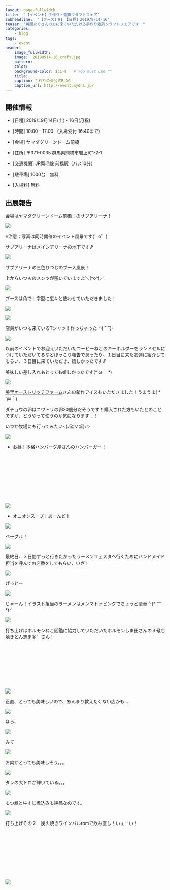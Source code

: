 ```yaml
---
layout: page-fullwidth
title:  "【イベント】手作り・雑貨クラフトフェア"
subheadline:  "【ブース】91 【日程】2019/9/14-16"
teaser: "毎回たくさんの方に来ていただける手作り雑貨クラフトフェアです！​"
categories:
    - blog
tags:
    - event
header:
    image_fullwidth:
    image:  20190914-16_craft.jpg
    pattern:
    color:
    background-color: $ci-9   # You must use ""
    title:
    caption: 手作りの会公式BLOG
    caption_url: http://event.mydns.jp/
---
```


## 開催情報

* [日程] 2019年9月14日(土) - 16日(月祝)

* [時間] 10:00 - 17:00 （入場受付 16:40まで）

* [会場] ヤマダグリーンドーム前橋

* [住所] 〒371-0035 群馬県前橋市岩上町1-2-1

* [交通機関] JR両毛線 前橋駅（バス10分）

* [駐車場] 1000台　無料

* [入場料] 無料

## 出展報告

会場はヤマダグリーンドーム前橋！のサブアリーナ！

![](https://lh3.googleusercontent.com/pw/ACtC-3dYC_ol7TRKgLKaI8XgPGIws6FpEiy9tzCrtuC9ickdnGhwLFiKRPg--Ko-0crnJhgus4TXw1lVDHdDqRvNqMjhC5iSUaGuIfA-0UCxLz6s58goWDBwsZQ1-ZOhsa2bizjemlz8V1Q81dTdYJ0iBAu6=w589-h441-no?authuser=2)

※注意：写真は同時開催のイベント風景です(゜o゜)

サブアリーナはメインアリーナの地下です♪

![](https://lh3.googleusercontent.com/pw/ACtC-3eZcxEvCMFhFSfCcTUTUenTsXK5a8QDu3Ja193db-OQfnQjpvsENooeoDfwkv35m66YUiuRRBJDjDDiKUSaHNHghRFW5ITXqExi-VRihQElosZVSHF2VHohaa09kzlPB_Dx8jBJTYPgWmTlqLY_JP5_=w589-h520-no?authuser=2)

サブアリーナの三色ひつじのブース風景！

上からいつものメンツが覗いていますよ＼(^o^)／

![](https://lh3.googleusercontent.com/pw/ACtC-3d4B_qzG_rtUOxNNlnnV8Mz3nGPpEzIAnzJr0MQE1sPxz4b9HhVIl_I7RZvURAHfs339a9jVxovOBEKC8Ngf6gIhLSQxUjSRnGHNhGC1XxwXpDSwue6EGH-jWMSKoSrWus7F03z0WuCGlzji4TaZ3R_=w587-h438-no?authuser=2)

ブースは角でＬ字型に広々と使わせていただきました！

![](https://lh3.googleusercontent.com/pw/ACtC-3c8BRLOLW5yZxRB_PPeqh_Inx5J0avxOLqcWmGFmcxdW3eB6dy8TU4RuHXlNJTGeES8UxmWQLV8TRsXKEG3IxAx7ffVpeQD71AOc_cKwEAAqWP1V85WtY4Lo8Q4MCRLOnZGcSdG34c9vXzSqbL66efa=w588-h440-no?authuser=2)

![](https://lh3.googleusercontent.com/pw/ACtC-3fbeFvyuxR8UPVXS6MX2VQyarxqmd31bvUdUlckI-KTh0bP_BGU2zMWztYvAV5RqueovzSev8LrPFyXAlkhOgNAvGrw20A47VVrptrhTUmJ9a5wBjrWiemuHnln4k1EcmViQV_lLoeqFfUvjedewazg=w594-h442-no?authuser=2)

店員がいつも来ているTシャツ！作っちゃった╰(*´︶`*)╯

![](https://lh3.googleusercontent.com/pw/ACtC-3cB9AIg9jJBTzCsigUZ1VmHaJ7iGqKYMFXLpt4Q41ZkKfpRnx7Z76KP0wSqADNvY-l3hOS7Qmb_gZFUSlML-mu5E5b4m6foiC3xpof3JMtstxXSyayNI6Bhk5clxubC8HeXTbjhOAqpQ0RfUS5I16fK=w592-h440-no?authuser=2)

以前のイベントでお迎えいただいたコーヒーねこのキーホルダーをランドセルにつけていただいてるなどほっこり報告であったり、１日目に来た友達に紹介してもらい、３日目に来ていただき、嬉しかったです♪

美味しい差し入れもとっても嬉しかったです(*´ω｀ *)

![](https://lh3.googleusercontent.com/pw/ACtC-3fWUu_65tvhKPes_Yz7jJ9hehCzyj-_E11eq5AL3OfWXLLS8IBlx07ytf5Z6ElUExOLKsb3U024MjS5Bi9Ukkh_3bQj6yvMXIfGaCZlhNFD7i9F4pwB5EFgHfLVaKd8nxkVQKuLO7Qb4hqLykcEJkhz=w591-h383-no?authuser=2)

[美里オーストリッチファーム](https://misato-ostrich.com/)さんの新作アイスもいただきました！うまうま( *´艸｀)

ダチョウの卵はニワトリの卵20個分だそうです！購入された方もいたとのことですが、どうやって使うのか気になります…！

いつか牧場にも行ってみたい~(ﾉ≧∀≦)ﾉ✨

![](https://lh3.googleusercontent.com/pw/ACtC-3e0VJmdr14DxSydisn4BzCpMJKZk3OKW9yNMgxVVbb-Prvs6h_JR3N7-nOzrd68Pp4P1Wwa4tLrfyhnV61vgtPXP9hZ-mWSo3TVMbjKNTYdvHutNJ2o6LTAeEiGz0YBrt7Ie3Et08OQ0dFiwCeURRBJ=w448-h303-no?authuser=2)

* お昼！本格ハンバーグ屋さんのハンバーガー！

<div class="iframely-embed"><div class="iframely-responsive" style="height: 140px; padding-bottom: 0;"><a href="https://happyisland.jp/" data-iframely-url="//cdn.iframe.ly/MkWklr2"></a></div></div><script async src="//cdn.iframe.ly/embed.js" charset="utf-8"></script>  

![](https://lh3.googleusercontent.com/pw/ACtC-3cqSERyxwpk8fjWBUnqyDxSOjRdLkCkk5XW_lzWlyAjx47Dlql7YpnA3hWbPbxASN1Rrp8TDEXSDNYbeZ2hww8-VJkrUSiReE2fbwNyxunS1oDGfBSaM6WO6o4nZaMfVm9XZ8cnAaEQVtvpbx_MnVzn=w549-h412-no?authuser=2)

* オニオンスープ！あーんど！

![](https://lh3.googleusercontent.com/pw/ACtC-3cpnRRfTQI6K_SdDRmBom8Zvvc9FAV-4jcvMnKA0Rxeh6A9LtwNdaNIm3rzN2_ZEJAD8JC-2AI01r-II2IKfNoyHHTMNxFTYUSg1QL_UWfuWJRtQVzQw9H_SHNHuVfOIgd7fJd7NESyoCBxoD817p2j=w470-h490-no?authuser=2)

ベーグル！

![](https://lh3.googleusercontent.com/pw/ACtC-3dqluZvi9-RgzifpCCjgd7C4mF0nwBOnmAwEqR8aDBJMXRLOua6SsRvYFF_-vOkhvMI_WngLkR1-q92g8paXXS4wfAvoWp7ZZmA1l8SIf6Q7-AC5AqIBFUHM3RnSPa805CVqnlv6uC7xvg5am2iquPC=w536-h316-no?authuser=2)

最終日、３日間ずっと行きたかったラーメンフェスタへ行くためにハンドメイド担当を呼んでお店番をしてもらい、いざ！

<img src="https://www.instagram.com/p/B2wJizQnnmc/media?size=l" style="">

げっとー

<img src="https://www.instagram.com/p/B2wJgndngAG/media?size=l" style="">

じゃーん！イラスト担当のラーメンはメンマトッピングでちょっと豪華╰(*´︶` *)╯

<img src="https://www.instagram.com/p/B2wJetQH8lo/media?size=l" style="">

打ち上げはホルモンねこ図鑑に協力していただいたホルモンしま田さんの３号店　焼きとん志ま多゛さん！

<div class="iframely-embed"><div class="iframely-responsive" style="height: 140px; padding-bottom: 0;"><a href="https://retty.me/area/PRE10/ARE60/SUB6001/100001485376/" data-iframely-url="//cdn.iframe.ly/jD4TjWg?iframe=card-small"></a></div></div><script async src="//cdn.iframe.ly/embed.js" charset="utf-8"></script>

<img src="https://www.instagram.com/p/B2wJ1GBnuOA/media?size=l" style="">

正直、とっても美味しいので、あんまり教えたくない店かも…

<img src="https://www.instagram.com/p/B2wJzJFnWHK/media?size=l" style="">

ほら、

<img src="https://www.instagram.com/p/B2wJxcGnOmf/media?size=l" style="">

みて

<img src="https://www.instagram.com/p/B2wJvvBnnTx/media?size=l" style="">

お肉がとっても美味しそう。。。

<img src="https://www.instagram.com/p/B2wJqnZnixk/media?size=l" style="">

タレの大トロが輝いている。。。

<img src="https://www.instagram.com/p/B2wJo4fHZu4/media?size=l" style="">

もつ煮と牛すじ煮込みも絶品なのです。

<img src="https://www.instagram.com/p/B2wJsh6Hl1E/media?size=l" style="">

打ち上げその２　炭火焼きワインバルromで飲み直し！いぇーい！

<div class="iframely-embed"><div class="iframely-responsive" style="height: 140px; padding-bottom: 0;"><a href="https://tabelog.com/gunma/A1001/A100101/10016193/" data-iframely-url="//cdn.iframe.ly/jiDBo9t?iframe=card-small"></a></div></div><script async src="//cdn.iframe.ly/embed.js" charset="utf-8"></script>

![](https://lh3.googleusercontent.com/pw/ACtC-3cX0JXGl5Wi5lKhwO9Bf-Yrc4dh4IBA96rmcsbDXQqpb_h7TOh6C4OZ_AKad2gK71GlRF1QO_Hxs_EcaIezDOf3e_v7yG__kas3mkAeJwr-2z0Kknf_v1l-yOpHxaCaXthN0KSNmF22i7bY8-VUD0tE=w582-h386-no?authuser=2)

